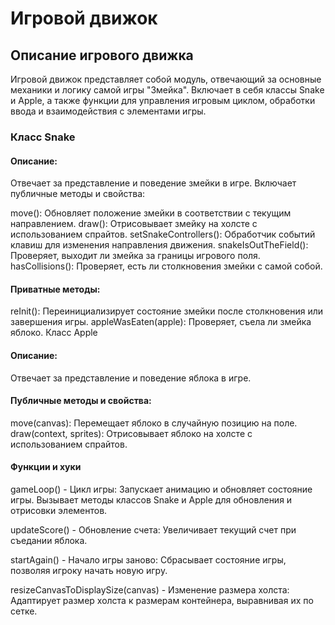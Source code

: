 # Игровой движок

## Описание игрового движка

Игровой движок представляет собой модуль, 
отвечающий за основные механики и логику самой игры "Змейка".
Включает в себя классы Snake и Apple, а также функции для управления игровым циклом, 
обработки ввода и взаимодействия с элементами игры.

### Класс Snake
#### Описание:
Отвечает за представление и поведение змейки в игре.
Включает публичные методы и свойства:

move(): Обновляет положение змейки в соответствии с текущим направлением.
draw(): Отрисовывает змейку на холсте с использованием спрайтов.
setSnakeControllers(): Обработчик событий клавиш для изменения направления движения.
snakeIsOutTheField(): Проверяет, выходит ли змейка за границы игрового поля.
hasCollisions(): Проверяет, есть ли столкновения змейки с самой собой.

#### Приватные методы:
reInit(): Переинициализирует состояние змейки после столкновения или завершения игры.
appleWasEaten(apple): Проверяет, съела ли змейка яблоко.
Класс Apple

#### Описание:
Отвечает за представление и поведение яблока в игре.

#### Публичные методы и свойства:

move(canvas): Перемещает яблоко в случайную позицию на поле.
draw(context, sprites): Отрисовывает яблоко на холсте с использованием спрайтов.

#### Функции и хуки

gameLoop() - Цикл игры:
Запускает анимацию и обновляет состояние игры.
Вызывает методы классов Snake и Apple для обновления и отрисовки элементов.

updateScore() - Обновление счета:
Увеличивает текущий счет при съедании яблока.

startAgain() - Начало игры заново:
Сбрасывает состояние игры, позволяя игроку начать новую игру.

resizeCanvasToDisplaySize(canvas) - Изменение размера холста:
Адаптирует размер холста к размерам контейнера, выравнивая их по сетке.



